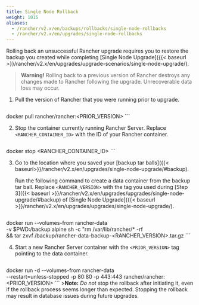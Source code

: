 ```yaml
---
title: Single Node Rollback
weight: 1015
aliases:
  - /rancher/v2.x/en/backups/rollbacks/single-node-rollbacks
  - /rancher/v2.x/en/upgrades/single-node-rollbacks
---
```


Rolling back an unsuccessful Rancher upgrade requires you to
restore the backup you created while completing [Single Node Upgrade]({{< baseurl >}}/rancher/v2.x/en/upgrades/upgrade-scenarios/single-node-upgrade/).

>**Warning!** Rolling back to a previous version of Rancher destroys any changes made to Rancher following the upgrade. Unrecoverable data loss may occur.

1. Pull the version of Rancher that you were running prior to upgrade.

    ```
docker pull rancher/rancher:<PRIOR_VERSION>
    ```

2. Stop the container currently running Rancher Server. Replace `<RANCHER_CONTAINER_ID>` with the ID of your Rancher container.

    ```
docker stop <RANCHER_CONTAINER_ID>
    ```

3. Go to the location where you saved your [backup tar balls]({{< baseurl>}}/rancher/v2.x/en/upgrades/single-node-upgrade/#backup). 

    Run the following command to create a data container from the backup tar ball. Replace `<RANCHER_VERSION>` with the tag you used during [Step 3]({{< baseurl >}}/rancher/v2.x/en/upgrades/upgrades/single-node-upgrade/#backup) of [Single Node Upgrade]({{< baseurl >}}/rancher/v2.x/en/upgrades/upgrades/single-node-upgrade/).

     ```
docker run  --volumes-from rancher-data \
   -v $PWD:/backup alpine sh -c "rm /var/lib/rancher/* -rf  \
   && tar zxvf /backup/rancher-data-backup-<RANCHER_VERSION>.tar.gz
     ```

4. Start a new Rancher Server container with the `<PRIOR_VERSION>` tag pointing to the data container.
    ```
docker run -d --volumes-from rancher-data \
  --restart=unless-stopped -p 80:80 -p 443:443 rancher/rancher:<PRIOR_VERSION>
    ```
    >**Note:** _Do not_ stop the rollback after initiating it, even if the rollback process seems longer than expected. Stopping the rollback may result in database issues during future upgrades.
